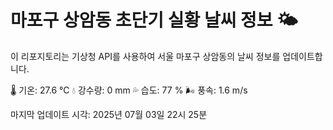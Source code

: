 
# 마포구 상암동 초단기 실황 날씨 정보 🌤️

이 리포지토리는 기상청 API를 사용하여 서울 마포구 상암동의 날씨 정보를 업데이트합니다. 

🌡️ 기온: 27.6 ℃
💧 강수량: 0 mm
💦 습도: 77 %
🌬️ 풍속: 1.6 m/s

마지막 업데이트 시각: 2025년 07월 03일 22시 25분    
